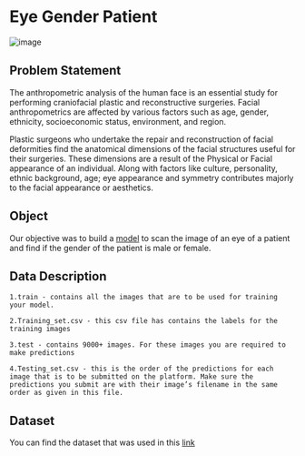 # Eye Gender Patient
![image](https://user-images.githubusercontent.com/22665704/166136987-ed8d9e05-d788-41b0-8a6a-85a4dae1a126.png)



## Problem Statement

The anthropometric analysis of the human face is an essential study for performing craniofacial plastic and reconstructive surgeries. Facial anthropometrics are affected by various factors such as age, gender, ethnicity, socioeconomic status, environment, and region.  

Plastic surgeons who undertake the repair and reconstruction of facial deformities find the anatomical dimensions of the facial structures useful for their surgeries. These dimensions are a result of the Physical or Facial appearance of an individual. Along with factors like culture, personality, ethnic background, age; eye appearance and symmetry contributes majorly to the facial appearance or aesthetics.

## Object

Our objective was to build a [model](https://github.com/AndreasAvgou/Eye-Gender-Patient/blob/main/eye_model.ipynb) to scan the image of an eye of a patient and find if the gender of the patient is male or female.

## Data Description
```
1.train - contains all the images that are to be used for training your model.

2.Training_set.csv - this csv file has contains the labels for the training images

3.test - contains 9000+ images. For these images you are required to make predictions

4.Testing_set.csv - this is the order of the predictions for each image that is to be submitted on the platform. Make sure the predictions you submit are with their image’s filename in the same order as given in this file.

```

## Dataset
You can find the dataset that was used in this [link](https://drive.google.com/drive/folders/12ECUiITiJOPh_K8hhfu37soC3pWyNh-7?usp=sharing)
